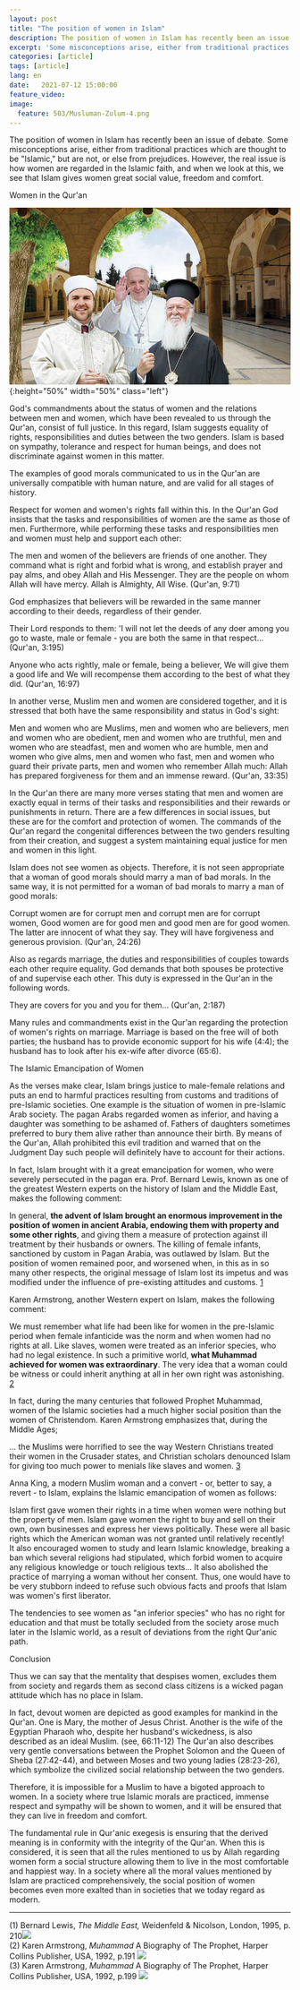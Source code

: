 ```yaml
---
layout: post
title: "The position of women in Islam"
description: The position of women in Islam has recently been an issue of debate.
excerpt: 'Some misconceptions arise, either from traditional practices which are thought to be "Islamic," but are not, or else from prejudices.'
categories: [article]
tags: [article]
lang: en
date:   2021-07-12 15:00:00
feature_video: 
image:
  feature: 503/Musluman-Zulum-4.png
---
```


  
  

The position of women in Islam has recently been an issue of debate. Some misconceptions arise, either from traditional practices which are thought to be "Islamic," but are not, or else from prejudices. However, the real issue is how women are regarded in the Islamic faith, and when we look at this, we see that Islam gives women great social value, freedom and comfort.

Women in the Qur'an

![kitap ehli](/images/503/380-kitap-ehli.jpg){:height="50%" width="50%" class="left"}

God's commandments about the status of women and the relations between men and women, which have been revealed to us through the Qur'an, consist of full justice. In this regard, Islam suggests equality of rights, responsibilities and duties between the two genders. Islam is based on sympathy, tolerance and respect for human beings, and does not discriminate against women in this matter.

The examples of good morals communicated to us in the Qur'an are universally compatible with human nature, and are valid for all stages of history.

Respect for women and women's rights fall within this. In the Qur'an God insists that the tasks and responsibilities of women are the same as those of men. Furthermore, while performing these tasks and responsibilities men and women must help and support each other:

The men and women of the believers are friends of one another. They command what is right and forbid what is wrong, and establish prayer and pay alms, and obey Allah and His Messenger. They are the people on whom Allah will have mercy. Allah is Almighty, All Wise. (Qur'an, 9:71)

God emphasizes that believers will be rewarded in the same manner according to their deeds, regardless of their gender.

Their Lord responds to them: 'I will not let the deeds of any doer among you go to waste, male or female - you are both the same in that respect... (Qur'an, 3:195)

Anyone who acts rightly, male or female, being a believer, We will give them a good life and We will recompense them according to the best of what they did. (Qur'an, 16:97)

In another verse, Muslim men and women are considered together, and it is stressed that both have the same responsibility and status in God's sight:

Men and women who are Muslims, men and women who are believers, men and women who are obedient, men and women who are truthful, men and women who are steadfast, men and women who are humble, men and women who give alms, men and women who fast, men and women who guard their private parts, men and women who remember Allah much: Allah has prepared forgiveness for them and an immense reward. (Qur'an, 33:35)

In the Qur'an there are many more verses stating that men and women are exactly equal in terms of their tasks and responsibilities and their rewards or punishments in return. There are a few differences in social issues, but these are for the comfort and protection of women. The commands of the Qur'an regard the congenital differences between the two genders resulting from their creation, and suggest a system maintaining equal justice for men and women in this light.

Islam does not see women as objects. Therefore, it is not seen appropriate that a woman of good morals should marry a man of bad morals. In the same way, it is not permitted for a woman of bad morals to marry a man of good morals:

Corrupt women are for corrupt men and corrupt men are for corrupt women, Good women are for good men and good men are for good women. The latter are innocent of what they say. They will have forgiveness and generous provision. (Qur'an, 24:26)

Also as regards marriage, the duties and responsibilities of couples towards each other require equality. God demands that both spouses be protective of and supervise each other. This duty is expressed in the Qur'an in the following words.

They are covers for you and you for them... (Qur'an, 2:187)

Many rules and commandments exist in the Qur'an regarding the protection of women's rights on marriage. Marriage is based on the free will of both parties; the husband has to provide economic support for his wife (4:4); the husband has to look after his ex-wife after divorce (65:6).

The Islamic Emancipation of Women

As the verses make clear, Islam brings justice to male-female relations and puts an end to harmful practices resulting from customs and traditions of pre-Islamic societies. One example is the situation of women in pre-Islamic Arab society. The pagan Arabs regarded women as inferior, and having a daughter was something to be ashamed of. Fathers of daughters sometimes preferred to bury them alive rather than announce their birth. By means of the Qur'an, Allah prohibited this evil tradition and warned that on the Judgment Day such people will definitely have to account for their actions.

In fact, Islam brought with it a great emancipation for women, who were severely persecuted in the pagan era. Prof. Bernard Lewis, known as one of the greatest Western experts on the history of Islam and the Middle East, makes the following comment:

In general, **the advent of Islam brought an enormous improvement in the position of women in ancient Arabia, endowing them with property and some other rights**, and giving them a measure of protection against ill treatment by their husbands or owners. The killing of female infants, sanctioned by custom in Pagan Arabia, was outlawed by Islam. But the position of women remained poor, and worsened when, in this as in so many other respects, the original message of Islam lost its impetus and was modified under the influence of pre-existing attitudes and customs. [1](#aa)

Karen Armstrong, another Western expert on Islam, makes the following comment:

We must remember what life had been like for women in the pre-Islamic period when female infanticide was the norm and when women had no rights at all. Like slaves, women were treated as an inferior species, who had no legal existence. In such a primitive world, **what Muhammad achieved for women was extraordinary**. The very idea that a woman could be witness or could inherit anything at all in her own right was astonishing. [2](#aa)

In fact, during the many centuries that followed Prophet Muhammad, women of the Islamic societies had a much higher social position than the women of Christendom. Karen Armstrong emphasizes that, during the Middle Ages;

... the Muslims were horrified to see the way Western Christians treated their women in the Crusader states, and Christian scholars denounced Islam for giving too much power to menials like slaves and women. [3](#aa)

Anna King, a modern Muslim woman and a convert - or, better to say, a revert - to Islam, explains the Islamic emancipation of women as follows:

Islam first gave women their rights in a time when women were nothing but the property of men. Islam gave women the right to buy and sell on their own, own businesses and express her views politically. These were all basic rights which the American woman was not granted until relatively recently! It also encouraged women to study and learn Islamic knowledge, breaking a ban which several religions had stipulated, which forbid women to acquire any religious knowledge or touch religious texts... It also abolished the practice of marrying a woman without her consent. Thus, one would have to be very stubborn indeed to refuse such obvious facts and proofs that Islam was women's first liberator.

The tendencies to see women as "an inferior species" who has no right for education and that must be totally secluded from the society arose much later in the Islamic world, as a result of deviations from the right Qur'anic path.

Conclusion

Thus we can say that the mentality that despises women, excludes them from society and regards them as second class citizens is a wicked pagan attitude which has no place in Islam.

In fact, devout women are depicted as good examples for mankind in the Qur'an. One is Mary, the mother of Jesus Christ. Another is the wife of the Egyptian Pharaoh who, despite her husband's wickedness, is also described as an ideal Muslim. (see, 66:11-12) The Qur'an also describes very gentle conversations between the Prophet Solomon and the Queen of Sheba (27:42-44), and between Moses and two young ladies (28:23-26), which symbolize the civilized social relationship between the two genders.

Therefore, it is impossible for a Muslim to have a bigoted approach to women. In a society where true Islamic morals are practiced, immense respect and sympathy will be shown to women, and it will be ensured that they can live in freedom and comfort.

The fundamental rule in Qur'anic exegesis is ensuring that the derived meaning is in conformity with the integrity of the Qur'an. When this is considered, it is seen that all the rules mentioned to us by Allah regarding women form a social structure allowing them to live in the most comfortable and happiest way. In a society where all the moral values mentioned by Islam are practiced comprehensively, the social position of women becomes even more exalted than in societies that we today regard as modern.

* * *

(1) Bernard Lewis, _The Middle East,_ Weidenfeld & Nicolson, London, 1995, p. 210[![](imageshas/uparrow.gif)](#1)  
(2) Karen Armstrong, _Muhammad_ A Biography of The Prophet, Harper Collins Publisher, USA, 1992, p.191 [![](imageshas/uparrow.gif)](#2)  
(3) Karen Armstrong, _Muhammad_ A Biography of The Prophet, Harper Collins Publisher, USA, 1992, p.199 [![](imageshas/uparrow.gif)](#3)
